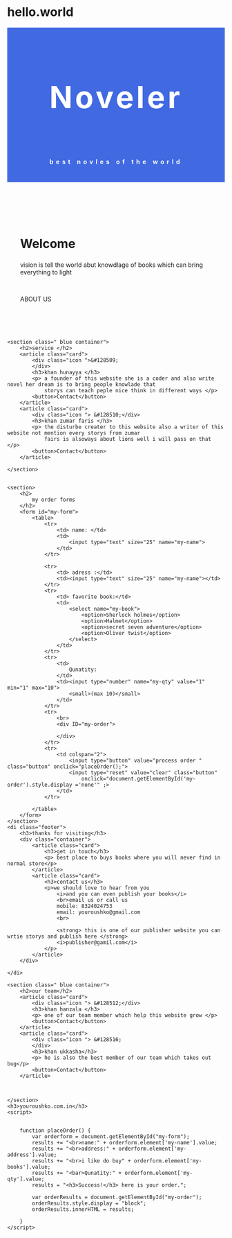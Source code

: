 # hello.world

<!DOCTYPE html>
<html>

<head>
    <meta charset="utf-8">
    <title>bokova website dase</title>
</head>
<style>
    :root {
        --gradient: linear-gradient(45deg,
                #ebfafa,
                #d6f5f5,
                #c2f0f0,
                #adebeb,
                #99e6e6,
                #85e0e0,
                #70dbdb,
                #4da6ff,
                #66b3ff,
                #80bfff,
                #99ccff,
                #b3d9ff,
                #cce6ff,
                #3399ff,
                #1a8cff,
                #0080ff,
                #0073e6,
                #0066cc,
                #0059b3,
                #004d99,
                #004080,
                #003366,
                #00264d);
        --gradient-2: linear-gradient(55deg,
                #3366ff,
                #1a53ff,
                #0040ff,
                #cc0099,
                #b30086,
                #990073);
    }

    body {

        font-family: tahoma;
        text-align: center;
        background-image: var(--gradient);
        background-size: 400%;
        animation: bg-animation 3s infinite alternate;
    }

    @keyframes bg-animation {
        0% {
            background-position: left;
        }

        100% {
            background-position: right;
        }
    }



    header {
        letter-spacing: 6px;
        background: royalblue;
        padding: 20px;
        color: white;
    }

    h2 {
        font-size: 2em;
        width: 100%;
    }

    section {
        padding: 30px;
        margin-bottom: 40px;
    }

    .container {
        display: flex;
        justify-content: center;
        flex-wrap: wrap;
    }

    .card {
        border: 1px solid #ccc;
        background-color: ivory;
        margin: 25px;
        padding: 25px;
        box-shadow: rgba(110, 95, 95, 0.2);
    }

    .icon {
        font-size: 8em;
        padding: 25px;
    }

    button,
    .button {
        background: royalblue;
        border: 0;
        color: white;
        padding: 10px;
        width: 100%;
        margin-bottom: 100px;
    }

    @media screen and (min-width: 50em) {

        .card {
            flex-basis: 325px;
        }

        header h1 {
            font-size: 5em;
        }

    }

    .blue {
        background: teal;
    }

    td {
        padding: 10px;
    }

    table {
        margin: auto;
    }

    #my-order {
        background-color: #29c1c4;
        padding: 25PX;
        display: none;
    }

    .footer {
        background-color: gray;

    }
</style>

<body>
    <header>
        <h1>Noveler<h1>
                <h4>best novles of the world</h4>
    </header>
    <section>
        <h2>Welcome</h2>
        <p>vision is tell the world abut knowdlage of books which can bring everything to light</p> <br>
        <p>ABOUT US</p>
    </section>

    <section class=" blue container">
        <h2>service </h2>
        <article class="card">
            <div class="icon ">&#128509;
            </div>
            <h3>khan hunayya </h3>
            <p> a founder of this website she is a coder and also write novel her dream is to bring people knowlade that
                storys can teach peple nice think in different ways </p>
            <button>Contact</button>
        </article>
        <article class="card">
            <div class="icon "> &#128510;</div>
            <h3>khan zumar faris </h3>
            <p> the disturbe creater to this website also a writer of this website not mention every storys from zumar
                fairs is alsoways about lions well i will pass on that </p>
            <button>Contact</button>
        </article>

    </section>


    <section>
        <h2>
            my order forms
        </h2>
        <form id="my-form">
            <table>
                <tr>
                    <td> name: </td>
                    <td>
                        <input type="text" size="25" name="my-name">
                    </td>
                </tr>

                <tr>
                    <td> adress :</td>
                    <td><input type="text" size="25" name="my-name"></td>
                </tr>
                <tr>
                    <td> favorite book:</td>
                    <td>
                        <select name="my-book">
                            <option>Sherlock holmes</option>
                            <option>Halmet</option>
                            <option>secret seven adventure</option>
                            <option>Oliver twist</option>
                        </select>
                    </td>
                </tr>
                <tr>
                    <td>
                        Qunatity:
                    </td>
                    <td><input type="number" name="my-qty" value="1" min="1" max="10">
                        <small>(max 10)</small>
                    </td>
                </tr>
                <tr>
                    <br>
                    <div ID="my-order">

                    </div>
                </tr>
                <tr>
                    <td colspan="2">
                        <input type="button" value="process order " class="button" onclick="placeOrder();">
                        <input type="reset" value="clear" class="button"
                            onclick="document.getElementById('my-order').style.display ='none'" ;>
                    </td>
                </tr>

            </table>
        </form>
    </section>
    <di class="footer">
        <h3>thanks for visiting</h3>
        <div class="container">
            <article class="card">
                <h3>get in touch</h3>
                <p> best place to buys books where you will never find in normal store</p>
            </article>
            <article class="card">
                <h3>contact us</h3>
                <p>we should love to hear from you
                    <i>and you can even publish your books</i>
                    <br>email us or call us
                    mobile: 8324024753
                    email: youroushko@gmail.com
                    <br>

                    <strong> this is one of our publisher website you can wrtie storys and publish here </strong>
                    <i>publisher@gamil.com</i>
                </p>
            </article>
        </div>

    </di>

    <section class=" blue container">
        <h2>our team</h2>
        <article class="card">
            <div class="icon "> &#128512;</div>
            <h3>khan hanzala </h3>
            <p> one of our team member which help this website grow </p>
            <button>Contact</button>
        </article>
        <article class="card">
            <div class="icon "> &#128516;
            </div>
            <h3>khan ukkasha</h3>
            <p> he is also the best member of our team which takes out bug</p>
            <button>Contact</button>
        </article>



    </section>
    <h3>youroushko.com.in</h3>
    <script>


        function placeOrder() {
            var orderform = document.getElementById("my-form");
            results += "<br>name:" + orderform.element['my-name'].value;
            results += "<br>address:" + orderform.element['my-address'].value;
            results += "<br>i like do buy" + orderform.element['my-books'].value;
            results += "<bar>Qunatity:" + orderform.element['my-qty'].value;
            results = "<h3>Success!</h3> here is your order.";

            var orderResults = document.getElementById("my-order");
            orderResults.style.display = "block";
            orderResults.innerHTML = results;

        }
    </script>

</body>

</html>
